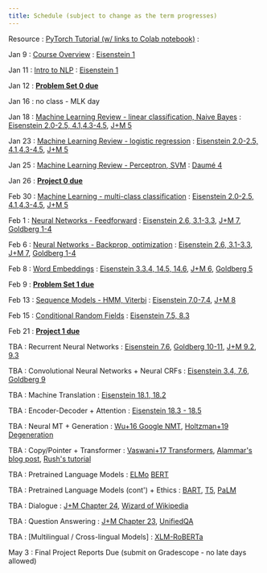 ```yaml
---
title: Schedule (subject to change as the term progresses)
---
```


Resource 
: [PyTorch Tutorial (w/ links to Colab notebook)](https://cocoxu.github.io/CS4650_spring2023/slides/PyTorch_tutorial.pdf)
  : 
  
Jan 9
: [Course Overview](https://cocoxu.github.io/CS4650_spring2023/slides/lec1-intro.pdf)
  : [Eisenstein 1](https://github.com/jacobeisenstein/gt-nlp-class/blob/master/notes/eisenstein-nlp-notes.pdf)
  
Jan 11
: [Intro to NLP](https://cocoxu.github.io/CS4650_spring2023/slides/lec1-intro.pdf)
  : [Eisenstein 1](https://github.com/jacobeisenstein/gt-nlp-class/blob/master/notes/eisenstein-nlp-notes.pdf)

Jan 12
: **[Problem Set 0 due](https://github.com/cocoxu/CS4650_projects_spring2023/blob/master/Problem%20Set%200/CS4650_Problem_Set_0.pdf)**

Jan 16 
: no class - MLK day

Jan 18
: [Machine Learning Review - linear classification, Naive Bayes](https://cocoxu.github.io/CS4650_spring2023/slides/lec2-ml-class.pdf)
  : [Eisenstein 2.0-2.5, 4.1,4.3-4.5](https://github.com/jacobeisenstein/gt-nlp-class/blob/master/notes/eisenstein-nlp-notes.pdf), [J+M 5](https://web.stanford.edu/~jurafsky/slp3/5.pdf)

Jan 23
: [Machine Learning Review - logistic regression](https://cocoxu.github.io/CS4650_spring2023/slides/lec2-ml-class.pdf)
  : [Eisenstein 2.0-2.5, 4.1,4.3-4.5](https://github.com/jacobeisenstein/gt-nlp-class/blob/master/notes/eisenstein-nlp-notes.pdf), [J+M 5](https://web.stanford.edu/~jurafsky/slp3/5.pdf)

Jan 25
: [Machine Learning Review - Perceptron, SVM](https://cocoxu.github.io/CS4650_spring2023/slides/lec2-ml-class.pdf)
  : [Daumé 4](http://ciml.info/dl/v0_99/ciml-v0_99-ch04.pdf)


Jan 26
: **[Project 0 due](https://colab.research.google.com/drive/1ZmtPv3fU2A-ZhxxEbK6D1NHEheqIFDNq?usp=sharing)**

Feb 30
: [Machine Learning - multi-class classification](https://cocoxu.github.io/CS4650_spring2023/slides/lec3-mcc.pdf)
  : [Eisenstein 2.0-2.5, 4.1,4.3-4.5](https://github.com/jacobeisenstein/gt-nlp-class/blob/master/notes/eisenstein-nlp-notes.pdf), [J+M 5](https://web.stanford.edu/~jurafsky/slp3/5.pdf)

Feb 1
: [Neural Networks - Feedforward](https://cocoxu.github.io/CS4650_spring2023/slides/lec4-nn.pdf)
  : [Eisenstein 2.6, 3.1-3.3](https://github.com/jacobeisenstein/gt-nlp-class/blob/master/notes/eisenstein-nlp-notes.pdf), [J+M 7](https://web.stanford.edu/~jurafsky/slp3/7.pdf), [Goldberg 1-4](https://arxiv.org/pdf/1510.00726.pdf)

Feb 6
: [Neural Networks - Backprop, optimization](https://cocoxu.github.io/CS4650_spring2023/slides/lec4-nn.pdf)
  : [Eisenstein 2.6, 3.1-3.3](https://github.com/jacobeisenstein/gt-nlp-class/blob/master/notes/eisenstein-nlp-notes.pdf), [J+M 7](https://web.stanford.edu/~jurafsky/slp3/7.pdf), [Goldberg 1-4](https://arxiv.org/pdf/1510.00726.pdf)

Feb 8
: [Word Embeddings](https://cocoxu.github.io/CS4650_spring2023/slides/lec5-word2vec.pdf)
  : [Eisenstein 3.3.4, 14.5, 14.6](https://github.com/jacobeisenstein/gt-nlp-class/blob/master/notes/eisenstein-nlp-notes.pdf), [J+M 6](https://web.stanford.edu/~jurafsky/slp3/6.pdf), [Goldberg 5](https://arxiv.org/pdf/1510.00726.pdf)

Feb 9
: **[Problem Set 1 due](https://github.com/cocoxu/CS4650_projects_spring2023/blob/master/Problem%20Set%201/CS4650_Problem_Set_1.pdf)**

Feb 13
: [Sequence Models - HMM, Viterbi](https://cocoxu.github.io/CS4650_spring2023/slides/lec6-seq1.pdf)
  : [Eisenstein 7.0-7.4](https://github.com/jacobeisenstein/gt-nlp-class/blob/master/notes/eisenstein-nlp-notes.pdf), [J+M 8](https://web.stanford.edu/~jurafsky/slp3/8.pdf)

Feb 15
: [Conditional Random Fields](https://cocoxu.github.io/CS4650_spring2023/slides/lec7-seq2.pdf)
  : [Eisenstein 7.5, 8.3](https://github.com/jacobeisenstein/gt-nlp-class/blob/master/notes/eisenstein-nlp-notes.pdf)
  
Feb 21
: **[Project 1 due](https://colab.research.google.com/drive/1RtjC0hoe8D0Fo3rosTlWSdfFokAxH_cj?usp=sharing)**




TBA
: Recurrent Neural Networks
  : [Eisenstein 7.6](https://github.com/jacobeisenstein/gt-nlp-class/blob/master/notes/eisenstein-nlp-notes.pdf), [Goldberg 10-11](https://arxiv.org/pdf/1510.00726.pdf), [J+M 9.2, 9.3](https://web.stanford.edu/~jurafsky/slp3/9.pdf)

TBA
: Convolutional Neural Networks + Neural CRFs
  : [Eisenstein 3.4, 7.6](https://github.com/jacobeisenstein/gt-nlp-class/blob/master/notes/eisenstein-nlp-notes.pdf), [Goldberg 9](https://arxiv.org/pdf/1510.00726.pdf)

TBA
: Machine Translation
  : [Eisenstein 18.1, 18.2](https://github.com/jacobeisenstein/gt-nlp-class/blob/master/notes/eisenstein-nlp-notes.pdf)

TBA
: Encoder-Decoder + Attention
  : [Eisenstein 18.3 - 18.5](https://github.com/jacobeisenstein/gt-nlp-class/blob/master/notes/eisenstein-nlp-notes.pdf)
  
TBA
: Neural MT + Generation
  : [Wu+16 Google NMT](https://arxiv.org/abs/1609.08144), [Holtzman+19 Degeneration](https://arxiv.org/pdf/1904.09751.pdf)
  
TBA
: Copy/Pointer + Transformer
  : [Vaswani+17 Transformers](https://arxiv.org/pdf/1706.03762.pdf), [Alammar's blog post](http://jalammar.github.io/illustrated-transformer/), [Rush's tutorial](http://jalammar.github.io/illustrated-transformer/) 

TBA
: Pretrained Language Models
  : [ELMo](https://www.aclweb.org/anthology/N18-1202.pdf) [BERT](https://www.aclweb.org/anthology/N19-1423.pdf)

TBA
: Pretrained Language Models (cont') + Ethics
  : [BART](https://arxiv.org/pdf/1910.13461.pdf), [T5](https://arxiv.org/pdf/1910.10683.pdf), [PaLM](https://arxiv.org/pdf/2204.02311.pdf) 

TBA
: Dialogue
  : [J+M Chapter 24](https://web.stanford.edu/~jurafsky/slp3/24.pdf), [Wizard of Wikipedia](https://arxiv.org/pdf/1811.01241.pdf) 

TBA
: Question Answering
  : [J+M Chapter 23](https://web.stanford.edu/~jurafsky/slp3/23.pdf), [UnifiedQA](https://arxiv.org/pdf/2005.00700.pdf)

TBA
: [Multilingual / Cross-lingual Models]
  : [XLM-RoBERTa](https://arxiv.org/pdf/1911.02116.pdf)
  

May 3
: Final Project Reports Due (submit on Gradescope - no late days allowed)
